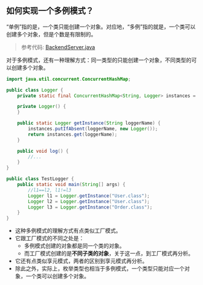 ## 如何实现一个多例模式？

“单例”指的是，一个类只能创建一个对象。对应地，“多例”指的就是，一个类可以创建多个对象，但是个数是有限制的。
> 参考代码: [BackendServer.java](BackendServer.java)

对于多例模式，还有一种理解方式：同一类型的只能创建一个对象，不同类型的可以创建多个对象。

```java
import java.util.concurrent.ConcurrentHashMap;

public class Logger {
    private static final ConcurrentHashMap<String, Logger> instances = new ConcurrentHashMap<>();

    private Logger() {
    }

    public static Logger getInstance(String loggerName) {
        instances.putIfAbsent(loggerName, new Logger());
        return instances.get(loggerName);
    }

    public void log() {
        //...
    }
}

public class TestLogger {
    public static void main(String[] args) {
        //l1==l2, l1!=l3
        Logger l1 = Logger.getInstance("User.class");
        Logger l2 = Logger.getInstance("User.class");
        Logger l3 = Logger.getInstance("Order.class");
    }
}

```
- 这种多例模式的理解方式有点类似工厂模式。
- 它跟工厂模式的不同之处是：
  - 多例模式创建的对象都是同一个类的对象。
  - 而工厂模式创建的是**不同子类的对象**，关于这一点，到工厂模式再分析。
- 它还有点类似享元模式，两者的区别到享元模式再分析。
- 除此之外，实际上，枚举类型也相当于多例模式，一个类型只能对应一个对象，一个类可以创建多个对象。